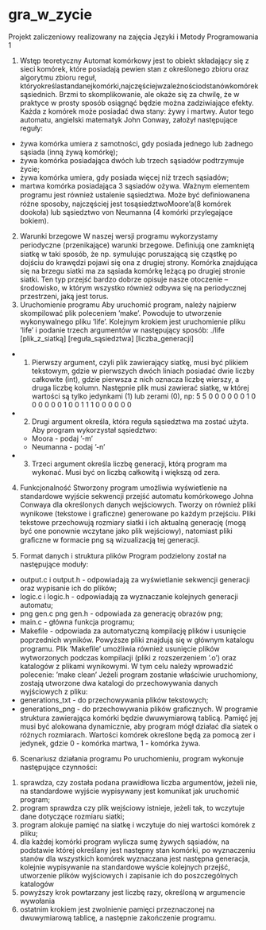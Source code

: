 # gra_w_zycie

Projekt zaliczeniowy realizowany na zajęcia Języki i Metody Programowania 1

1. Wstęp teoretyczny
Automat komórkowy jest to obiekt składający się z sieci komórek, które posiadają pewien stan z określonego zbioru oraz algorytmu zbioru reguł, któryokreślastandanejkomórki,najczęściejwzależnościodstanówkomórek sąsiednich. Brzmi to skomplikowanie, ale okaże się za chwilę, że w praktyce w prosty sposób osiągnąć będzie można zadziwiające efekty. Każda z komórek może posiadać dwa stany: żywy i martwy. Autor tego automatu, angielski matematyk John Conway, założył następujące reguły:
  - żywa komórka umiera z samotności, gdy posiada jednego lub żadnego sąsiada (inną żywą komórkę);
  - żywa komórka posiadająca dwóch lub trzech sąsiadów podtrzymuje życie;
  - żywa komórka umiera, gdy posiada więcej niż trzech sąsiadów;
  - martwa komórka posiadająca 3 sąsiadów ożywa.
Ważnym elementem programu jest również ustalenie sąsiedztwa. Może być deﬁniowanena różne sposoby, najczęściej jest tosąsiedztwoMoore’a(8 komórek dookoła) lub sąsiedztwo von Neumanna (4 komórki przylegające bokiem).

2. Warunki brzegowe
W naszej wersji programu wykorzystamy periodyczne (przenikające) warunki brzegowe. Deﬁniują one zamkniętą siatkę w taki sposób, że np. symulując poruszającą się cząstkę po dojściu do krawędzi pojawi się ona z drugiej strony. Komórka znajdująca się na brzegu siatki ma za sąsiada komórkę leżącą po drugiej stronie siatki. Ten typ przejść bardzo dobrze opisuje nasze otoczenie – środowisko, w którym wszystko również odbywa się na periodycznej przestrzeni, jaką jest torus.
3. Uruchomienie programu 
Aby uruchomić program, należy najpierw skompilować plik poleceniem ’make’. Powoduje to utworzenie wykonywalnego pliku ’life’. Kolejnym krokiem jest uruchomienie pliku ’life’ i podanie trzech argumentów w następujący sposób:
./life [plik_z_siatką] [reguła_sąsiedztwa] [liczba_generacji]

- 1) Pierwszy argument, czyli plik zawierający siatkę, musi być plikiem tekstowym, gdzie w pierwszych dwóch liniach posiadać dwie liczby całkowite (int), gdzie pierwsza z nich oznacza liczbę wierszy, a druga liczbę kolumn. Następnie plik musi zawierać siatkę, w której wartości są tylko jedynkami (1) lub zerami (0), np:
5 5
0 0 0 0 0
0 1 0 0 0
0 0 0 1 0
0 1 1 1 0
0 0 0 0 0
- 2) Drugi argument określa, która reguła sąsiedztwa ma zostać użyta. Aby program wykorzystał sąsiedztwo:
  - Moora - podaj ’-m’
  - Neumanna - podaj ’-n’
- 3) Trzeci argument określa liczbę generacji, którą program ma wykonać. Musi być on liczbą całkowitą i większą od zera.

4. Funkcjonalność
Stworzony program umożliwia wyświetlenie na standardowe wyjście sekwencji przejść automatu komórkowego Johna Conwaya dla określonych danych
wejściowych. Tworzy on również pliki wynikowe (tekstowe i graﬁczne) generowane po każdym przejściu. Pliki tekstowe przechowują rozmiary siatki i ich aktualną generację (mogą być one ponownie wczytane jako plik wejściowy), natomiast pliki graﬁczne w formacie png są wizualizacją tej generacji.

5. Format danych i struktura plików
Program podzielony został na następujące moduły:
  - output.c i output.h - odpowiadają za wyświetlanie sekwencji generacji oraz wypisanie ich do plików;
  - logic.c i logic.h - odpowiadają za wyznaczanie kolejnych generacji automatu;
  - png gen.c png gen.h - odpowiada za generację obrazów png;
  - main.c - główna funkcja programu;
  - Makeﬁle - odpowiada za automatyczną kompilację plików i usunięcie poprzednich wyników.
Powyższe pliki znajdują się w głównym katalogu programu. Plik ’Makeﬁle’ umożliwia również usunięcie plików wytworzonych podczas kompilacji (pliki z rozszerzeniem ’.o’) oraz katalogów z plikami wynikowymi. W tym celu należy wprowadzić polecenie: ’make clean’
Jeżeli program zostanie właściwie uruchomiony, zostają utworzone dwa katalogi do przechowywania danych wyjściowych z pliku:
  - generations_txt - do przechowywania plików tekstowych;
  - generations_png - do przechowywania plików graﬁcznych.
W programie struktura zawierająca komórki będzie dwuwymiarową tablicą. Pamięć jej musi być alokowana dynamicznie, aby program mógł działać dla siatek o różnych rozmiarach. Wartości komórek określone będą za pomocą zer i jedynek, gdzie 0 - komórka martwa, 1 - komórka żywa.

6. Scenariusz działania programu
Po uruchomieniu, program wykonuje następujące czynności:
  1) sprawdza, czy została podana prawidłowa liczba argumentów, jeżeli nie, na standardowe wyjście wypisywany jest komunikat jak uruchomić program;
  2) program sprawdza czy plik wejściowy istnieje, jeżeli tak, to wczytuje dane dotyczące rozmiaru siatki;
  3) program alokuje pamięć na siatkę i wczytuje do niej wartości komórek z pliku;
  4) dla każdej komórki program wylicza sumę żywych sąsiadów, na podstawie której określany jest następny stan komórki, po wyznaczeniu stanów dla wszystkich komórek wyznaczana jest następna generacja, kolejnie wypisywanie na standardowe wyście kolejnych przejść, utworzenie plików wyjściowych i zapisanie ich do poszczególnych katalogów
  5) powyższy krok powtarzany jest liczbę razy, określoną w argumencie wywołania
  6) ostatnim krokiem jest zwolnienie pamięci przeznaczonej na dwuwymiarową tablicę, a następnie zakończenie programu.
